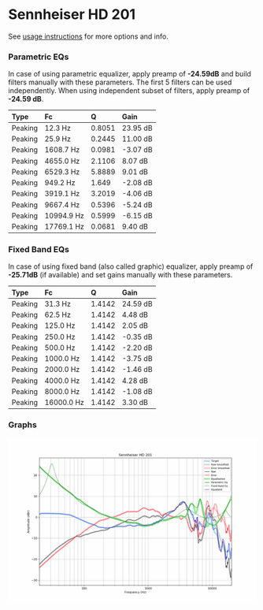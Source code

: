 # Sennheiser HD 201
See [usage instructions](https://github.com/jaakkopasanen/AutoEq#usage) for more options and info.

### Parametric EQs
In case of using parametric equalizer, apply preamp of **-24.59dB** and build filters manually
with these parameters. The first 5 filters can be used independently.
When using independent subset of filters, apply preamp of **-24.59 dB**.

| Type    | Fc         |      Q | Gain     |
|:--------|:-----------|:-------|:---------|
| Peaking | 12.3 Hz    | 0.8051 | 23.95 dB |
| Peaking | 25.9 Hz    | 0.2445 | 11.00 dB |
| Peaking | 1608.7 Hz  | 0.0981 | -3.07 dB |
| Peaking | 4655.0 Hz  | 2.1106 | 8.07 dB  |
| Peaking | 6529.3 Hz  | 5.8889 | 9.01 dB  |
| Peaking | 949.2 Hz   | 1.649  | -2.08 dB |
| Peaking | 3919.1 Hz  | 3.2019 | -4.06 dB |
| Peaking | 9667.4 Hz  | 0.5396 | -5.24 dB |
| Peaking | 10994.9 Hz | 0.5999 | -6.15 dB |
| Peaking | 17769.1 Hz | 0.0681 | 9.40 dB  |

### Fixed Band EQs
In case of using fixed band (also called graphic) equalizer, apply preamp of **-25.71dB**
(if available) and set gains manually with these parameters.

| Type    | Fc         |      Q | Gain     |
|:--------|:-----------|:-------|:---------|
| Peaking | 31.3 Hz    | 1.4142 | 24.59 dB |
| Peaking | 62.5 Hz    | 1.4142 | 4.48 dB  |
| Peaking | 125.0 Hz   | 1.4142 | 2.05 dB  |
| Peaking | 250.0 Hz   | 1.4142 | -0.35 dB |
| Peaking | 500.0 Hz   | 1.4142 | -2.20 dB |
| Peaking | 1000.0 Hz  | 1.4142 | -3.75 dB |
| Peaking | 2000.0 Hz  | 1.4142 | -1.46 dB |
| Peaking | 4000.0 Hz  | 1.4142 | 4.28 dB  |
| Peaking | 8000.0 Hz  | 1.4142 | -1.08 dB |
| Peaking | 16000.0 Hz | 1.4142 | 3.30 dB  |

### Graphs
![](./Sennheiser%20HD%20201.png)